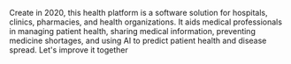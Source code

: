Create in 2020, this health platform is a software solution for hospitals, clinics, pharmacies, and health organizations. It aids medical professionals in managing patient health, sharing medical information, preventing medicine shortages, and using AI to predict patient health and disease spread. Let's improve it together
